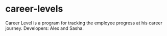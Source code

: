 # career-levels
Career Level is a program for tracking the employee progress at his career journey.
Developers: Alex and Sasha.
